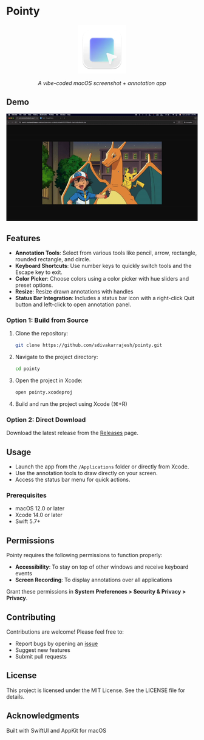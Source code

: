 # Pointy

<div align="center">
  <img src="pointy/Assets.xcassets/AppIcon.appiconset/256-mac.png" alt="Pointy App Icon" width="128" height="128">
  <p><em>A vibe-coded macOS screenshot + annotation app</em></p>
</div>

## Demo

![Pointy Demo](docs/demo.gif)

## Features

- **Annotation Tools**: Select from various tools like pencil, arrow, rectangle, rounded rectangle, and circle.
- **Keyboard Shortcuts**: Use number keys to quickly switch tools and the Escape key to exit.
- **Color Picker**: Choose colors using a color picker with hue sliders and preset options.
- **Resize**: Resize drawn annotations with handles
- **Status Bar Integration**: Includes a status bar icon with a right-click Quit button and left-click to open annotation panel.

### Option 1: Build from Source

1. Clone the repository:
   ```bash
   git clone https://github.com/sdivakarrajesh/pointy.git
   ```
2. Navigate to the project directory:
   ```bash
   cd pointy
   ```
3. Open the project in Xcode:
   ```bash
   open pointy.xcodeproj
   ```
4. Build and run the project using Xcode (⌘+R)

### Option 2: Direct Download

Download the latest release from the [Releases](https://github.com/sdivakarrajesh/pointy/releases) page.

## Usage

- Launch the app from the `/Applications` folder or directly from Xcode.
- Use the annotation tools to draw directly on your screen.
- Access the status bar menu for quick actions.

### Prerequisites

- macOS 12.0 or later
- Xcode 14.0 or later
- Swift 5.7+

## Permissions

Pointy requires the following permissions to function properly:

- **Accessibility**: To stay on top of other windows and receive keyboard events
- **Screen Recording**: To display annotations over all applications

Grant these permissions in **System Preferences > Security & Privacy > Privacy**.

## Contributing

Contributions are welcome! Please feel free to:

- Report bugs by opening an [issue](https://github.com/sdivakarrajesh/pointy/issues)
- Suggest new features
- Submit pull requests

## License

This project is licensed under the MIT License. See the LICENSE file for details.

## Acknowledgments

Built with SwiftUI and AppKit for macOS
